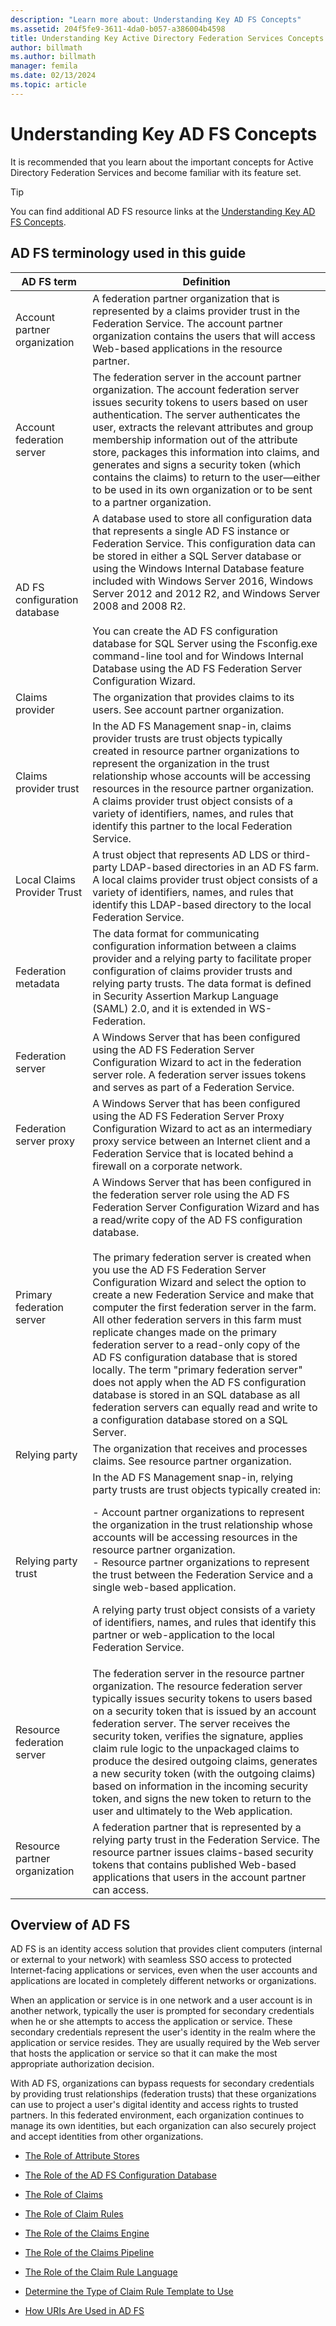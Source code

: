 ```yaml
---
description: "Learn more about: Understanding Key AD FS Concepts"
ms.assetid: 204f5fe9-3611-4da0-b057-a386004b4598
title: Understanding Key Active Directory Federation Services Concepts
author: billmath
ms.author: billmath
manager: femila
ms.date: 02/13/2024
ms.topic: article
---
```



# Understanding Key AD FS Concepts
It is recommended that you learn about the important concepts for Active Directory Federation Services and become familiar with its feature set.

> [!TIP]
> You can find additional AD FS resource links at the [Understanding Key AD FS Concepts]().

## AD FS terminology used in this guide

|AD FS term|Definition|
|--------------|--------------|
|Account partner organization|A federation partner organization that is represented by a claims provider trust in the Federation Service. The account partner organization contains the users that will access Web\-based applications in the resource partner.|
|Account federation server|The federation server in the account partner organization. The account federation server issues security tokens to users based on user authentication. The server authenticates the user, extracts the relevant attributes and group membership information out of the attribute store, packages this information into claims, and generates and signs a security token \(which contains the claims\) to return to the user—either to be used in its own organization or to be sent to a partner organization.|
|AD FS configuration database|A database used to store all configuration data that represents a single AD FS instance or Federation Service. This configuration data can be stored in either a SQL Server database or using the Windows Internal Database feature included with Windows Server 2016, Windows Server 2012 and 2012 R2, and Windows Server 2008 and 2008 R2. </br></br>You can create the AD FS configuration database for SQL Server using the Fsconfig.exe command\-line tool and for Windows Internal Database using the AD FS Federation Server Configuration Wizard.|
|Claims provider|The organization that provides claims to its users. See account partner organization.|
|Claims provider trust|In the AD FS Management snap\-in, claims provider trusts are trust objects typically created in resource partner organizations to represent the organization in the trust relationship whose accounts will be accessing resources in the resource partner organization. A claims provider trust object consists of a variety of identifiers, names, and rules that identify this partner to the local Federation Service.|
|Local Claims Provider Trust|A trust object that represents AD LDS or third\-party LDAP\-based directories in an AD FS farm. A local claims provider trust object consists of a variety of identifiers, names, and rules that identify this LDAP\-based directory to the local Federation Service.|
|Federation metadata|The data format for communicating configuration information between a claims provider and a relying party to facilitate proper configuration of claims provider trusts and relying party trusts. The data format is defined in Security Assertion Markup Language \(SAML\) 2.0, and it is extended in WS\-Federation.|
|Federation server|A Windows Server that has been configured using the AD FS Federation Server Configuration Wizard to act in the federation server role. A federation server issues tokens and serves as part of a Federation Service.|
|Federation server proxy|A Windows Server that has been configured using the AD FS Federation Server Proxy Configuration Wizard to act as an intermediary proxy service between an Internet client and a Federation Service that is located behind a firewall on a corporate network.|
|Primary federation server|A Windows Server that has been configured in the federation server role using the AD FS Federation Server Configuration Wizard and has a read\/write copy of the AD FS configuration database. </br></br> The primary federation server is created when you use the AD FS Federation Server Configuration Wizard and select the option to create a new Federation Service and make that computer the first federation server in the farm. All other federation servers in this farm must replicate changes made on the primary federation server to a read\-only copy of the AD FS configuration database that is stored locally. The term "primary federation server" does not apply when the AD FS configuration database is stored in an SQL database as all federation servers can equally read and write to a configuration database stored on a SQL Server.|
|Relying party|The organization that receives and processes claims. See resource partner organization.|
|Relying party trust|In the AD FS Management snap\-in, relying party trusts are trust objects typically created in:<p>-   Account partner organizations to represent the organization in the trust relationship whose accounts will be accessing resources in the resource partner organization.<br />-   Resource partner organizations to represent the trust between the Federation Service and a single web\-based application.<p>A relying party trust object consists of a variety of identifiers, names, and rules that identify this partner or web\-application to the local Federation Service.|
|Resource federation server|The federation server in the resource partner organization. The resource federation server typically issues security tokens to users based on a security token that is issued by an account federation server. The server receives the security token, verifies the signature, applies claim rule logic to the unpackaged claims to produce the desired outgoing claims, generates a new security token \(with the outgoing claims\) based on information in the incoming security token, and signs the new token to return to the user and ultimately to the Web application.|
|Resource partner organization|A federation partner that is represented by a relying party trust in the Federation Service. The resource partner issues claims\-based security tokens that contains published Web\-based applications that users in the account partner can access.|

## Overview of AD FS
AD FS is an identity access solution that provides client computers \(internal or external to your network\) with seamless SSO access to protected Internet\-facing applications or services, even when the user accounts and applications are located in completely different networks or organizations.

When an application or service is in one network and a user account is in another network, typically the user is prompted for secondary credentials when he or she attempts to access the application or service. These secondary credentials represent the user's identity in the realm where the application or service resides. They are usually required by the Web server that hosts the application or service so that it can make the most appropriate authorization decision.

With AD FS, organizations can bypass requests for secondary credentials by providing trust relationships \(federation trusts\) that these organizations can use to project a user's digital identity and access rights to trusted partners. In this federated environment, each organization continues to manage its own identities, but each organization can also securely project and accept identities from other organizations.

-   [The Role of Attribute Stores](The-Role-of-Attribute-Stores.md)

-   [The Role of the AD FS Configuration Database](The-Role-of-the-AD-FS-Configuration-Database.md)

-   [The Role of Claims](The-Role-of-Claims.md)

-   [The Role of Claim Rules](The-Role-of-Claim-Rules.md)

-   [The Role of the Claims Engine](The-Role-of-the-Claims-Engine.md)

-   [The Role of the Claims Pipeline](The-Role-of-the-Claims-Pipeline.md)

-   [The Role of the Claim Rule Language](The-Role-of-the-Claim-Rule-Language.md)

-   [Determine the Type of Claim Rule Template to Use](Determine-the-Type-of-Claim-Rule-Template-to-Use.md)

-   [How URIs Are Used in AD FS](How-URIs-Are-Used-in-AD-FS.md)
